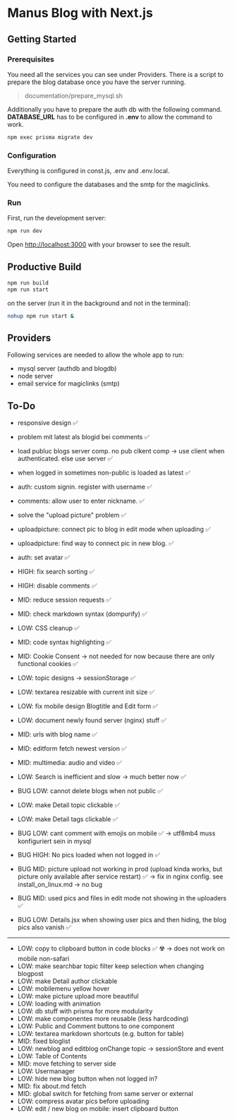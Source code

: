 # Manus Blog with Next.js

## Getting Started

### Prerequisites

You need all the services you can see under Providers.
There is a script to prepare the blog database once you have the server running.

>documentation/prepare_mysql.sh

Additionally you have to prepare the auth db with the following command. **DATABASE_URL** has to be configured in **.env** to allow the command to work.

```bash
npm exec prisma migrate dev
```

### Configuration

Everything is configured in const.js, .env and .env.local.

You need to configure the databases and the smtp for the magiclinks.

### Run

First, run the development server:

```bash
npm run dev
```

Open [http://localhost:3000](http://localhost:3000) with your browser to see the result.

## Productive Build

```bash
npm run build
npm run start
```

on the server (run it in the background and not in the terminal):

```bash
nohup npm run start &
```

## Providers

Following services are needed to allow the whole app to run:
* mysql server (authdb and blogdb)
* node server
* email service for magiclinks (smtp)

## To-Do

* responsive design ✅
* problem mit latest als blogid bei comments ✅
* load publuc blogs server comp. no pub clkent comp -> use client when authenticated. else use server ✅
* when logged in sometimes non-public is loaded as latest ✅
* auth: custom signin. register with username ✅
* comments: allow user to enter nickname. ✅
* solve the "upload picture" problem ✅
* uploadpicture: connect pic to blog in edit mode when uploading ✅
* uploadpicture: find way to connect pic in new blog. ✅
* auth: set avatar ✅
* HIGH: fix search sorting ✅
* HIGH: disable comments ✅
* MID: reduce session requests ✅
* MID: check markdown syntax (dompurify) ✅
* LOW: CSS cleanup ✅
* MID: code syntax highlighting ✅
* MID: Cookie Consent -> not needed for now because there are only functional cookies ✅
* LOW: topic designs -> sessionStorage ✅
* LOW: textarea resizable with current init size ✅
* LOW: fix mobile design Blogtitle and Edit form ✅
* LOW: document newly found server (nginx) stuff ✅
* MID: urls with blog name ✅
* MID: editform fetch newest version ✅ 
* MID: multimedia: audio and video ✅
* LOW: Search is inefficient and slow -> much better now ✅
* BUG LOW: cannot delete blogs when not public ✅
* LOW: make Detail topic clickable ✅
* LOW: make Detail tags clickable ✅

* BUG LOW: cant comment with emojis on mobile ✅ -> utf8mb4 muss konfiguriert sein in mysql
* BUG HIGH: No pics loaded when not logged in ✅
* BUG MID: picture upload not working in prod (upload kinda works, but picture only available after service restart) ✅ -> fix in nginx config. see install_on_linux.md -> no bug
* BUG MID: used pics and files in edit mode not showing in the uploaders ✅
* BUG LOW: Details.jsx when showing user pics and then hiding, the blog pics also vanish ✅

---

* LOW: copy to clipboard button in code blocks ✅ ☢️ -> does not work on mobile non-safari
* LOW: make searchbar topic filter keep selection when changing blogpost
* LOW: make Detail author clickable
* LOW: mobilemenu yellow hover
* LOW: make picture upload more beautiful
* LOW: loading with animation
* LOW: db stuff with prisma for more modularity
* LOW: make componentes more reusable (less hardcoding)
* LOW: Public and Comment buttons to one component
* LOW: textarea markdown shortcuts (e.g. button for table)
* MID: fixed bloglist
* LOW: newblog and editblog onChange topic -> sessionStore and event
* LOW: Table of Contents
* MID: move fetching to server side
* LOW: Usermanager
* LOW: hide new blog button when not logged in?
* MID: fix about.md fetch
* MID: global switch for fetching from same server or external
* LOW: compress avatar pics before uploading
* LOW: edit / new blog on mobile: insert clipboard button

